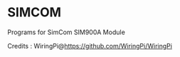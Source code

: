 # SIMCOM
Programs for SimCom SIM900A Module



Credits : WiringPi@https://github.com/WiringPi/WiringPi
